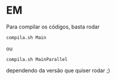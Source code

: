 # EM

Para compilar os códigos, basta rodar

```
compila.sh Main
```

ou

```
compila.sh MainParallel
```

dependendo da versão que quiser rodar ;)

